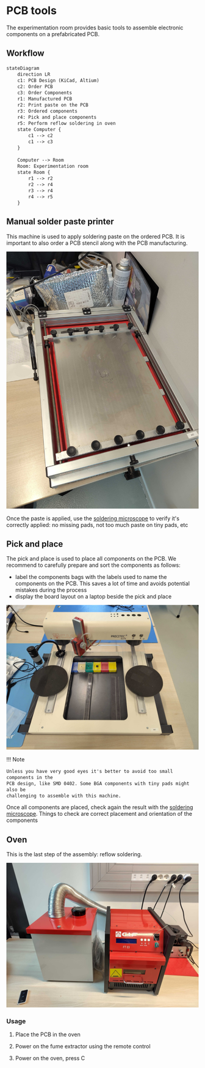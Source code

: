 # PCB tools

The experimentation room provides basic tools to assemble electronic components
on a prefabricated PCB.

## Workflow

```mermaid
stateDiagram
    direction LR
    c1: PCB Design (KiCad, Altium)
    c2: Order PCB
    c3: Order Components
    r1: Manufactured PCB
    r2: Print paste on the PCB
    r3: Ordered components
    r4: Pick and place components
    r5: Perform reflow soldering in oven
    state Computer {
        c1 --> c2
        c1 --> c3
    }

    Computer --> Room
    Room: Experimentation room
    state Room {
        r1 --> r2
        r2 --> r4
        r3 --> r4
        r4 --> r5
    }
```

## Manual solder paste printer

This machine is used to apply soldering paste on the ordered PCB. It is important
to also order a PCB stencil along with the PCB manufacturing.

![](./images/paste-printer.jpg)

Once the paste is applied, use the [soldering microscope](soldering.md#soldering-microscope)
to verify it's correctly applied: no missing pads, not too much paste on tiny pads, etc

## Pick and place

The pick and place is used to place all components on the PCB. We recommend to
carefully prepare and sort the components as follows:
- label the components bags with the labels used to name the components on the PCB.
  This saves a lot of time and avoids potential mistakes during the process
- display the board layout on a laptop beside the pick and place

![](./images/pick-and-place.jpg)

!!! Note

    Unless you have very good eyes it's better to avoid too small components in the
    PCB design, like SMD 0402. Some BGA components with tiny pads might also be
    challenging to assemble with this machine.


Once all components are placed, check again the result with the
[soldering microscope](soldering.md#soldering-microscope). Things to check are correct
placement and orientation of the components

## Oven

This is the last step of the assembly: reflow soldering.

![](./images/oven.jpg)

### Usage

1. Place the PCB in the oven

2. Power on the fume extractor using the remote control

3. Power on the oven, press C
